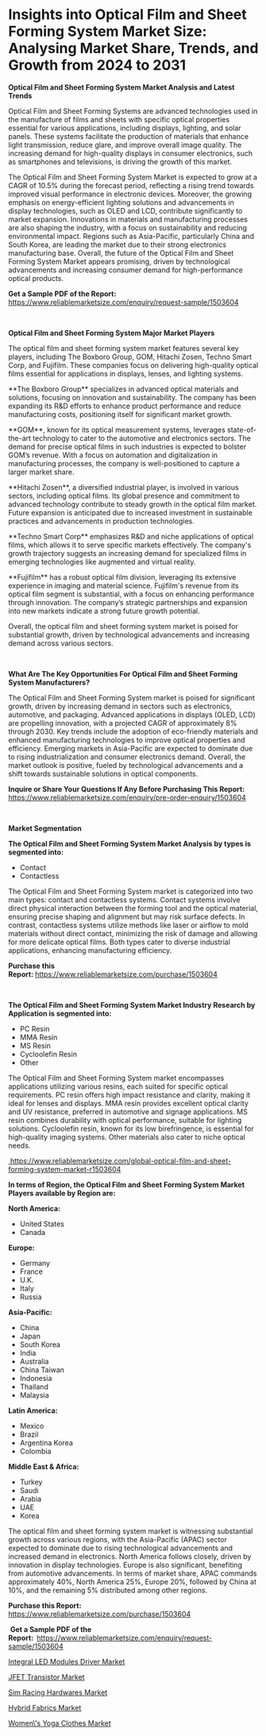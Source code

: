 <p><h1>Insights into Optical Film and Sheet Forming System Market Size: Analysing Market Share, Trends, and Growth from 2024 to 2031</h1></p><p><strong>Optical Film and Sheet Forming System Market Analysis and Latest Trends</strong></p>
<p><p>Optical Film and Sheet Forming Systems are advanced technologies used in the manufacture of films and sheets with specific optical properties essential for various applications, including displays, lighting, and solar panels. These systems facilitate the production of materials that enhance light transmission, reduce glare, and improve overall image quality. The increasing demand for high-quality displays in consumer electronics, such as smartphones and televisions, is driving the growth of this market.</p><p>The Optical Film and Sheet Forming System Market is expected to grow at a CAGR of 10.5% during the forecast period, reflecting a rising trend towards improved visual performance in electronic devices. Moreover, the growing emphasis on energy-efficient lighting solutions and advancements in display technologies, such as OLED and LCD, contribute significantly to market expansion. Innovations in materials and manufacturing processes are also shaping the industry, with a focus on sustainability and reducing environmental impact. Regions such as Asia-Pacific, particularly China and South Korea, are leading the market due to their strong electronics manufacturing base. Overall, the future of the Optical Film and Sheet Forming System Market appears promising, driven by technological advancements and increasing consumer demand for high-performance optical products.</p></p>
<p><strong>Get a Sample PDF of the Report:&nbsp;</strong> <a href="https://www.reliablemarketsize.com/enquiry/request-sample/1503604?utm_campaign=1131&utm_medium=2&utm_source=Github&utm_content=ia&utm_term=27092024&utm_id=optical-film-and-sheet-forming-system">https://www.reliablemarketsize.com/enquiry/request-sample/1503604</a></p>
<p>&nbsp;</p>
<p><strong>Optical Film and Sheet Forming System Major Market Players</strong></p>
<p><p>The optical film and sheet forming system market features several key players, including The Boxboro Group, GOM, Hitachi Zosen, Techno Smart Corp, and Fujifilm. These companies focus on delivering high-quality optical films essential for applications in displays, lenses, and lighting systems.</p><p>**The Boxboro Group** specializes in advanced optical materials and solutions, focusing on innovation and sustainability. The company has been expanding its R&D efforts to enhance product performance and reduce manufacturing costs, positioning itself for significant market growth.</p><p>**GOM**, known for its optical measurement systems, leverages state-of-the-art technology to cater to the automotive and electronics sectors. The demand for precise optical films in such industries is expected to bolster GOM’s revenue. With a focus on automation and digitalization in manufacturing processes, the company is well-positioned to capture a larger market share.</p><p>**Hitachi Zosen**, a diversified industrial player, is involved in various sectors, including optical films. Its global presence and commitment to advanced technology contribute to steady growth in the optical film market. Future expansion is anticipated due to increased investment in sustainable practices and advancements in production technologies.</p><p>**Techno Smart Corp** emphasizes R&D and niche applications of optical films, which allows it to serve specific markets effectively. The company's growth trajectory suggests an increasing demand for specialized films in emerging technologies like augmented and virtual reality.</p><p>**Fujifilm** has a robust optical film division, leveraging its extensive experience in imaging and material science. Fujifilm's revenue from its optical film segment is substantial, with a focus on enhancing performance through innovation. The company’s strategic partnerships and expansion into new markets indicate a strong future growth potential.</p><p>Overall, the optical film and sheet forming system market is poised for substantial growth, driven by technological advancements and increasing demand across various sectors.</p></p>
<p>&nbsp;</p>
<p><strong>What Are The Key Opportunities For Optical Film and Sheet Forming System Manufacturers?</strong></p>
<p><p>The Optical Film and Sheet Forming System market is poised for significant growth, driven by increasing demand in sectors such as electronics, automotive, and packaging. Advanced applications in displays (OLED, LCD) are propelling innovation, with a projected CAGR of approximately 8% through 2030. Key trends include the adoption of eco-friendly materials and enhanced manufacturing technologies to improve optical properties and efficiency. Emerging markets in Asia-Pacific are expected to dominate due to rising industrialization and consumer electronics demand. Overall, the market outlook is positive, fueled by technological advancements and a shift towards sustainable solutions in optical components.</p></p>
<p><strong>Inquire or Share Your Questions If Any Before Purchasing This Report:</strong> <a href="https://www.reliablemarketsize.com/enquiry/pre-order-enquiry/1503604?utm_campaign=1131&utm_medium=2&utm_source=Github&utm_content=ia&utm_term=27092024&utm_id=optical-film-and-sheet-forming-system">https://www.reliablemarketsize.com/enquiry/pre-order-enquiry/1503604</a></p>
<p>&nbsp;</p>
<p><strong>Market Segmentation</strong></p>
<p><strong>The Optical Film and Sheet Forming System Market Analysis by types is segmented into:</strong></p>
<p><ul><li>Contact</li><li>Contactless</li></ul></p>
<p><p>The Optical Film and Sheet Forming System market is categorized into two main types: contact and contactless systems. Contact systems involve direct physical interaction between the forming tool and the optical material, ensuring precise shaping and alignment but may risk surface defects. In contrast, contactless systems utilize methods like laser or airflow to mold materials without direct contact, minimizing the risk of damage and allowing for more delicate optical films. Both types cater to diverse industrial applications, enhancing manufacturing efficiency.</p></p>
<p><strong>Purchase this Report:&nbsp;</strong><a href="https://www.reliablemarketsize.com/purchase/1503604?utm_campaign=1131&utm_medium=2&utm_source=Github&utm_content=ia&utm_term=27092024&utm_id=optical-film-and-sheet-forming-system">https://www.reliablemarketsize.com/purchase/1503604</a></p>
<p>&nbsp;</p>
<p><strong>The Optical Film and Sheet Forming System Market Industry Research by Application is segmented into:</strong></p>
<p><ul><li>PC Resin</li><li>MMA Resin</li><li>MS Resin</li><li>Cycloolefin Resin</li><li>Other</li></ul></p>
<p><p>The Optical Film and Sheet Forming System market encompasses applications utilizing various resins, each suited for specific optical requirements. PC resin offers high impact resistance and clarity, making it ideal for lenses and displays. MMA resin provides excellent optical clarity and UV resistance, preferred in automotive and signage applications. MS resin combines durability with optical performance, suitable for lighting solutions. Cycloolefin resin, known for its low birefringence, is essential for high-quality imaging systems. Other materials also cater to niche optical needs.</p></p>
<p><a href="https://www.reliablemarketsize.com/global-optical-film-and-sheet-forming-system-market-r1503604?utm_campaign=1131&utm_medium=2&utm_source=Github&utm_content=ia&utm_term=27092024&utm_id=optical-film-and-sheet-forming-system">&nbsp;https://www.reliablemarketsize.com/global-optical-film-and-sheet-forming-system-market-r1503604</a></p>
<p><strong>In terms of Region, the Optical Film and Sheet Forming System Market Players available by Region are:</strong></p>
<p>
    <p> <strong> North America: </strong>
        <ul>
            <li>United States</li>
            <li>Canada</li>
        </ul>
        </p> 
    <p> <strong> Europe: </strong>
        <ul>
            <li>Germany</li>
            <li>France</li>
            <li>U.K.</li>
            <li>Italy</li>
            <li>Russia</li>
        </ul>
        </p> 
    <p> <strong> Asia-Pacific: </strong>
        <ul>
            <li>China</li>
            <li>Japan</li>
            <li>South Korea</li>
            <li>India</li>
            <li>Australia</li>
            <li>China Taiwan</li>
            <li>Indonesia</li>
            <li>Thailand</li>
            <li>Malaysia</li>
        </ul>
        </p> 
    <p> <strong> Latin America: </strong>
        <ul>
            <li>Mexico</li>
            <li>Brazil</li>
            <li>Argentina Korea</li>
            <li>Colombia</li>
        </ul>
        </p> 
    <p> <strong> Middle East & Africa: </strong>
        <ul>
            <li>Turkey</li>
            <li>Saudi</li>
            <li>Arabia</li>
            <li>UAE</li>
            <li>Korea</li>
        </ul>
    </p>
    </p>
<p><p>The optical film and sheet forming system market is witnessing substantial growth across various regions, with the Asia-Pacific (APAC) sector expected to dominate due to rising technological advancements and increased demand in electronics. North America follows closely, driven by innovation in display technologies. Europe is also significant, benefiting from automotive advancements. In terms of market share, APAC commands approximately 40%, North America 25%, Europe 20%, followed by China at 10%, and the remaining 5% distributed among other regions.</p></p>
<p><strong>Purchase this Report: </strong><a href="https://www.reliablemarketsize.com/purchase/1503604?utm_campaign=1131&utm_medium=2&utm_source=Github&utm_content=ia&utm_term=27092024&utm_id=optical-film-and-sheet-forming-system">https://www.reliablemarketsize.com/purchase/1503604</a></p>
<p>&nbsp;<strong>Get a Sample PDF of the Report:&nbsp;&nbsp;</strong><a href="https://www.reliablemarketsize.com/enquiry/request-sample/1503604?utm_campaign=1131&utm_medium=2&utm_source=Github&utm_content=ia&utm_term=27092024&utm_id=optical-film-and-sheet-forming-system">https://www.reliablemarketsize.com/enquiry/request-sample/1503604</a></p>
<p><strong></strong></p>
<p><p><a href="https://github.com/CliffMedina6/Market-Research-Report-List-6/blob/main/integral-led-modules-driver-market.md?utm_campaign=1131&utm_medium=2&utm_source=Github&utm_content=ia&utm_term=27092024&utm_id=optical-film-and-sheet-forming-system">Integral LED Modules Driver Market</a></p><p><a href="https://www.linkedin.com/pulse/how-jfet-transistor-market-evolved-key-trends-regional-dynamics-bdvtc?utm_campaign=1131&utm_medium=2&utm_source=Github&utm_content=ia&utm_term=27092024&utm_id=optical-film-and-sheet-forming-system">JFET Transistor Market</a></p><p><a href="https://issuu.com/reportprime-2/docs/sim-racing-hardwares-market-size-20_9fbd75afb1a2b0?utm_campaign=1131&utm_medium=2&utm_source=Github&utm_content=ia&utm_term=27092024&utm_id=optical-film-and-sheet-forming-system">Sim Racing Hardwares Market</a></p><p><a href="https://www.linkedin.com/pulse/hybrid-fabrics-market-revolution-2024-2031-trends-shaping-next-nszac?utm_campaign=1131&utm_medium=2&utm_source=Github&utm_content=ia&utm_term=27092024&utm_id=optical-film-and-sheet-forming-system">Hybrid Fabrics Market</a></p><p><a href="https://issuu.com/reportprime-2/docs/womens-yoga-clothes-market-size-203_4e62923d067626?utm_campaign=1131&utm_medium=2&utm_source=Github&utm_content=ia&utm_term=27092024&utm_id=optical-film-and-sheet-forming-system">Women\'s Yoga Clothes Market</a></p></p>